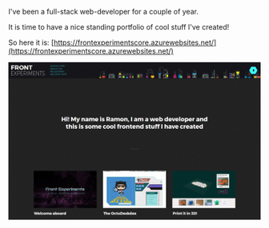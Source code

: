 ﻿I've been a full-stack web-developer for a couple of year.

It is time to have a nice standing portfolio of cool stuff I've created!

So here it is: [https://frontexperimentscore.azurewebsites.net/](https://frontexperimentscore.azurewebsites.net/)

<img src="/ContentBlog/FE.png" />